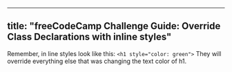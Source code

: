 
---
title: "freeCodeCamp Challenge Guide: Override Class Declarations with inline styles"
---

Remember, in line styles look like this: `<h1 style="color: green">` They will override everything else that was changing the text color of h1.

